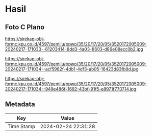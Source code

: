 # Hasil

## Foto C Plano

https://sirekap-obj-formc.kpu.go.id/4597/pemilu/ppwp/35/20/17/20/05/3520172005009-20240217-171033--61203414-8dd3-4a03-8603-d86e08ecc0b2.jpg

https://sirekap-obj-formc.kpu.go.id/4597/pemilu/ppwp/35/20/17/20/05/3520172005009-20240217-171034--acf5982f-4db1-4df3-ab05-16423d83fb9d.jpg

https://sirekap-obj-formc.kpu.go.id/4597/pemilu/ppwp/35/20/17/20/05/3520172005009-20240217-171034--949e486f-1692-43bf-91f5-e8971f770714.jpg


## Metadata

| Key        | Value               |
| ---------- | ------------------- |
| Time Stamp | 2024-02-24 22:31:28 |




